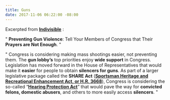 ```yaml
---
title: Guns
date: 2017-11-06 06:22:00 -08:00
---
```


Excerpted from [**Indivisible**](https://www.indivisible.org/) :

"  **Preventing Gun Violence**: Tell Your Members of Congress that Their **Prayers are Not Enough**.  "

"  Congress is considering making mass shootings easier, not preventing them. The **gun lobby’s** top priorities enjoy **wide support** in Congress. Legislation has moved forward in the House of Representatives that would make it **easier** for people to obtain **silencers for guns**. As part of a larger legislative package called the **SHARE Act** ([**Sportsman Heritage and Recreational Enhancement Act, or H.R. 3668**](https://www.congress.gov/bill/115th-congress/house-bill/3668/text)), Congress is considering the so-called “[**Hearing Protection Act**](https://www.congress.gov/bill/115th-congress/house-bill/367)” that would pave the way for **convicted felons, domestic abusers**, and others to more easily access **silencers**.  "

